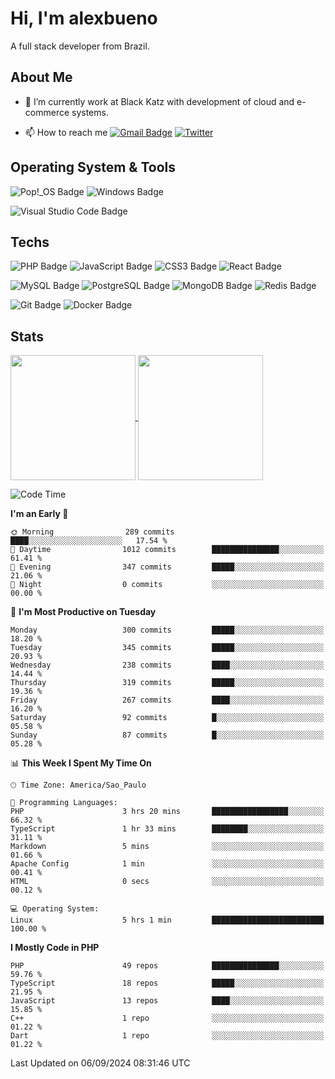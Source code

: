 # Hi, I'm alexbueno

A full stack developer from Brazil.

## About Me

- 🌱 I’m currently work at Black Katz with development of cloud and e-commerce systems.

- 📫 How to reach me [![Gmail Badge](https://img.shields.io/badge/-gmail-c14438?style=for-the-badge&logo=Gmail&logoColor=ffffff)](mailto:alexsandrofbueno@gmail.com) [![Twitter](https://img.shields.io/badge/twitter-1DA1F2.svg?style=for-the-badge&logo=twitter&logoColor=ffffff)](https://twitter.com/Alex_Bueno_7)

## Operating System & Tools

![Pop!_OS Badge](https://img.shields.io/badge/Pop!__OS-48B9C7?logo=popos&logoColor=fff&style=flat)
![Windows Badge](https://img.shields.io/badge/Windows-0078D6?logo=windows&logoColor=fff&style=flat)

![Visual Studio Code Badge](https://img.shields.io/badge/Visual%20Studio%20Code-007ACC?logo=visualstudiocode&logoColor=fff&style=flat)

## Techs

![PHP Badge](https://img.shields.io/badge/PHP-777BB4?logo=php&logoColor=fff&style=flat)
![JavaScript Badge](https://img.shields.io/badge/JavaScript-F7DF1E?logo=javascript&logoColor=000&style=flat)
![CSS3 Badge](https://img.shields.io/badge/CSS3-1572B6?logo=css3&logoColor=fff&style=flat)
![React Badge](https://img.shields.io/badge/React-61DAFB?logo=react&logoColor=000&style=flat)

![MySQL Badge](https://img.shields.io/badge/MySQL-4479A1?logo=mysql&logoColor=fff&style=flat)
![PostgreSQL Badge](https://img.shields.io/badge/PostgreSQL-4169E1?logo=postgresql&logoColor=fff&style=flat)
![MongoDB Badge](https://img.shields.io/badge/MongoDB-47A248?logo=mongodb&logoColor=fff&style=flat)
![Redis Badge](https://img.shields.io/badge/Redis-DC382D?logo=redis&logoColor=fff&style=flat)

![Git Badge](https://img.shields.io/badge/Git-F05032?logo=git&logoColor=fff&style=flat)
![Docker Badge](https://img.shields.io/badge/Docker-2496ED?logo=docker&logoColor=fff&style=flat)


## Stats

<a href="https://github.com/anuraghazra/github-readme-stats">
  <img height=200 align="center" src="https://github-readme-stats.vercel.app/api?username=alexbueno7&theme=dark" />
</a>
<a href="https://github.com/anuraghazra/convoychat">
  <img height=200 align="center" src="https://github-readme-stats.vercel.app/api/top-langs?username=alexbueno7&layout=compact&langs_count=8&card_width=320&theme=dark" />
</a>

<!--START_SECTION:waka-->
![Code Time](http://img.shields.io/badge/Code%20Time-1%2C099%20hrs%2031%20mins-blue)

**I'm an Early 🐤** 

```text
🌞 Morning                289 commits         ████░░░░░░░░░░░░░░░░░░░░░   17.54 % 
🌆 Daytime                1012 commits        ███████████████░░░░░░░░░░   61.41 % 
🌃 Evening                347 commits         █████░░░░░░░░░░░░░░░░░░░░   21.06 % 
🌙 Night                  0 commits           ░░░░░░░░░░░░░░░░░░░░░░░░░   00.00 % 
```
📅 **I'm Most Productive on Tuesday** 

```text
Monday                   300 commits         █████░░░░░░░░░░░░░░░░░░░░   18.20 % 
Tuesday                  345 commits         █████░░░░░░░░░░░░░░░░░░░░   20.93 % 
Wednesday                238 commits         ████░░░░░░░░░░░░░░░░░░░░░   14.44 % 
Thursday                 319 commits         █████░░░░░░░░░░░░░░░░░░░░   19.36 % 
Friday                   267 commits         ████░░░░░░░░░░░░░░░░░░░░░   16.20 % 
Saturday                 92 commits          █░░░░░░░░░░░░░░░░░░░░░░░░   05.58 % 
Sunday                   87 commits          █░░░░░░░░░░░░░░░░░░░░░░░░   05.28 % 
```


📊 **This Week I Spent My Time On** 

```text
🕑︎ Time Zone: America/Sao_Paulo

💬 Programming Languages: 
PHP                      3 hrs 20 mins       █████████████████░░░░░░░░   66.32 % 
TypeScript               1 hr 33 mins        ████████░░░░░░░░░░░░░░░░░   31.11 % 
Markdown                 5 mins              ░░░░░░░░░░░░░░░░░░░░░░░░░   01.66 % 
Apache Config            1 min               ░░░░░░░░░░░░░░░░░░░░░░░░░   00.41 % 
HTML                     0 secs              ░░░░░░░░░░░░░░░░░░░░░░░░░   00.12 % 

💻 Operating System: 
Linux                    5 hrs 1 min         █████████████████████████   100.00 % 
```

**I Mostly Code in PHP** 

```text
PHP                      49 repos            ███████████████░░░░░░░░░░   59.76 % 
TypeScript               18 repos            █████░░░░░░░░░░░░░░░░░░░░   21.95 % 
JavaScript               13 repos            ████░░░░░░░░░░░░░░░░░░░░░   15.85 % 
C++                      1 repo              ░░░░░░░░░░░░░░░░░░░░░░░░░   01.22 % 
Dart                     1 repo              ░░░░░░░░░░░░░░░░░░░░░░░░░   01.22 % 
```




 Last Updated on 06/09/2024 08:31:46 UTC
<!--END_SECTION:waka-->
